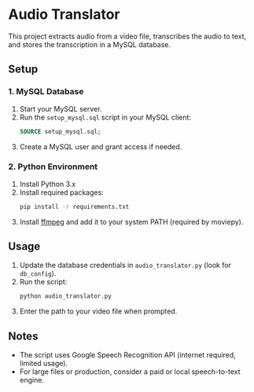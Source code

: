 # Audio Translator

This project extracts audio from a video file, transcribes the audio to text, and stores the transcription in a MySQL database.

## Setup

### 1. MySQL Database

1. Start your MySQL server.
2. Run the `setup_mysql.sql` script in your MySQL client:
   ```sql
   SOURCE setup_mysql.sql;
   ```
3. Create a MySQL user and grant access if needed.

### 2. Python Environment

1. Install Python 3.x
2. Install required packages:
   ```sh
   pip install -r requirements.txt
   ```
3. Install [ffmpeg](https://ffmpeg.org/download.html) and add it to your system PATH (required by moviepy).

## Usage

1. Update the database credentials in `audio_translator.py` (look for `db_config`).
2. Run the script:
   ```sh
   python audio_translator.py
   ```
3. Enter the path to your video file when prompted.

## Notes
- The script uses Google Speech Recognition API (internet required, limited usage).
- For large files or production, consider a paid or local speech-to-text engine. 